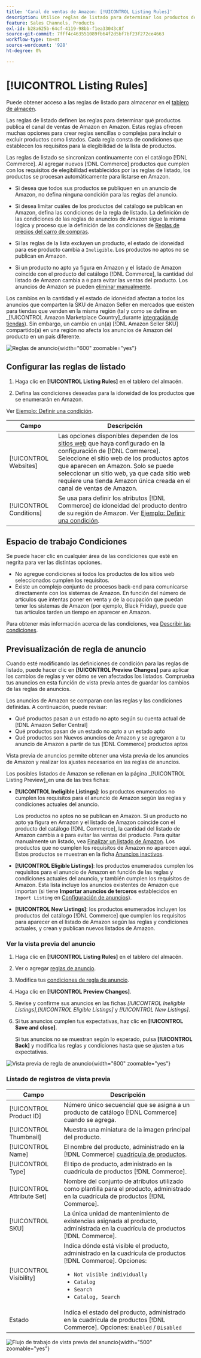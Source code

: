 ```yaml
---
title: 'Canal de ventas de Amazon: [!UICONTROL Listing Rules]'
description: Utilice reglas de listado para determinar los productos del catálogo Commerce que se publican como listados de Amazon Marketplace.
feature: Sales Channels, Products
exl-id: b28a625b-64cf-4119-98bb-f1ea33043c8f
source-git-commit: 7fff4c463551089fb64f2d5bf7bf23f272ce4663
workflow-type: tm+mt
source-wordcount: '928'
ht-degree: 0%

---
```


# [!UICONTROL Listing Rules]

Puede obtener acceso a las reglas de listado para almacenar en el [tablero de almacén](./amazon-store-dashboard.md).

Las reglas de listado definen las reglas para determinar qué productos publica el canal de ventas de Amazon en Amazon. Estas reglas ofrecen muchas opciones para crear reglas sencillas o complejas para incluir o excluir productos como listados. Cada regla consta de condiciones que establecen los requisitos para la elegibilidad de la lista de productos.

Las reglas de listado se sincronizan continuamente con el catálogo [!DNL Commerce]. Al agregar nuevos [!DNL Commerce] productos que cumplen con los requisitos de elegibilidad establecidos por las reglas de listado, los productos se procesan automáticamente para listarse en Amazon.

- Si desea que todos sus productos se publiquen en un anuncio de Amazon, no defina ninguna condición para las reglas del anuncio.

- Si desea limitar cuáles de los productos del catálogo se publican en Amazon, defina las condiciones de la regla de listado. La definición de las condiciones de las reglas de anuncios de Amazon sigue la misma lógica y proceso que la definición de las condiciones de [Reglas de precios del carro de compras](https://experienceleague.adobe.com/docs/commerce-admin/marketing/promotions/cart-rules/price-rules-cart.html).

- Si las reglas de la lista excluyen un producto, el estado de idoneidad para ese producto cambia a `Ineligible`. Los productos no aptos no se publican en Amazon.

- Si un producto no apto ya figura en Amazon y el listado de Amazon coincide con el producto del catálogo [!DNL Commerce], la cantidad del listado de Amazon cambia a `0` para evitar las ventas del producto. Los anuncios de Amazon se pueden [eliminar manualmente](./end-listings-manually.md).

Los cambios en la cantidad y el estado de idoneidad afectan a todos los anuncios que comparten la SKU de Amazon Seller en mercados que existen para tiendas que venden en la misma región (tal y como se define en _[!UICONTROL Amazon Marketplace Country]_durante [integración de tiendas](./store-integration.md)). Sin embargo, un cambio en un(a) [!DNL Amazon Seller SKU] compartido(a) en una región no afecta los anuncios de Amazon del producto en un país diferente.

![Reglas de anuncio](assets/ob-listing-rules.png){width="600" zoomable="yes"}

## Configurar las reglas de listado

1. Haga clic en **[!UICONTROL Listing Rules]** en el tablero del almacén.

1. Defina las condiciones deseadas para la idoneidad de los productos que se enumerarán en Amazon.

Ver [Ejemplo: Definir una condición](./ob-define-condition-example.md).

| Campo | Descripción |
|-------------------------|---------------------------------------------------------------------------------------------------------------------------------------------------------------------------------------------------------------------------------------------------------------------------------------------------------------------------------------------------------------------------------------|
| [!UICONTROL Websites] | Las opciones disponibles dependen de los [sitios web](https://experienceleague.adobe.com/docs/commerce-admin/start/setup/websites-stores-views.html) que haya configurado en la configuración de [!DNL Commerce]. Seleccione el sitio web de los productos aptos que aparecen en Amazon. Solo se puede seleccionar un sitio web, ya que cada sitio web requiere una tienda Amazon única creada en el canal de ventas de Amazon. |
| [!UICONTROL Conditions] | Se usa para definir los atributos [!DNL Commerce] de idoneidad del producto dentro de su región de Amazon. Ver [Ejemplo: Definir una condición](./ob-define-condition-example.md). |

## Espacio de trabajo Condiciones

Se puede hacer clic en cualquier área de las condiciones que esté en negrita para ver las distintas opciones.

- No agregue condiciones si todos los productos de los sitios web seleccionados cumplen los requisitos.
- Existe un complejo conjunto de procesos back-end para comunicarse directamente con los sistemas de Amazon. En función del número de artículos que intentas poner en venta y de la ocupación que puedan tener los sistemas de Amazon (por ejemplo, Black Friday), puede que tus artículos tarden un tiempo en aparecer en Amazon.

Para obtener más información acerca de las condiciones, vea [Describir las condiciones](https://experienceleague.adobe.com/docs/commerce-admin/marketing/promotions/cart-rules/price-rules-cart.html).

## Previsualización de regla de anuncio

Cuando esté modificando las definiciones de condición para las reglas de listado, puede hacer clic en **[!UICONTROL Preview Changes]** para aplicar los cambios de reglas y ver cómo se ven afectados los listados. Comprueba tus anuncios en esta función de vista previa antes de guardar los cambios de las reglas de anuncios.

Los anuncios de Amazon se comparan con las reglas y las condiciones definidas. A continuación, puede revisar:

- Qué productos pasan a un estado no apto según su cuenta actual de [!DNL Amazon Seller Central]
- Qué productos pasan de un estado no apto a un estado apto
- Qué productos son Nuevos anuncios de Amazon y se agregaron a tu anuncio de Amazon a partir de tus [!DNL Commerce] productos aptos

Vista previa de anuncios permite obtener una vista previa de los anuncios de Amazon y realizar los ajustes necesarios en las reglas de anuncios.

Los posibles listados de Amazon se rellenan en la página _[!UICONTROL Listing Preview]_en una de las tres fichas:

- **[!UICONTROL Ineligible Listings]**: los productos enumerados no cumplen los requisitos para el anuncio de Amazon según las reglas y condiciones actuales del anuncio.

  Los productos no aptos no se publican en Amazon. Si un producto no apto ya figura en Amazon y el listado de Amazon coincide con el producto del catálogo [!DNL Commerce], la cantidad del listado de Amazon cambia a `0` para evitar las ventas del producto. Para quitar manualmente un listado, vea [Finalizar un listado de Amazon](./end-listings-manually.md). Los productos que no cumplen los requisitos de Amazon no aparecen aquí. Estos productos se muestran en la ficha [Anuncios inactivos](./inactive-listings.md).

- **[!UICONTROL Eligible Listings]**: los productos enumerados cumplen los requisitos para el anuncio de Amazon en función de las reglas y condiciones actuales del anuncio, y también cumplen los requisitos de Amazon. Esta lista incluye los anuncios existentes de Amazon que importan (si tiene **Importar anuncios de terceros** establecidos en `Import Listing` en [Configuración de anuncios](./third-party-listing-settings.md)).

- **[!UICONTROL New Listings]**: los productos enumerados incluyen los productos del catálogo [!DNL Commerce] que cumplen los requisitos para aparecer en el listado de Amazon según las reglas y condiciones actuales, y crean y publican nuevos listados de Amazon.

### Ver la vista previa del anuncio

1. Haga clic en **[!UICONTROL Listing Rules]** en el tablero del almacén.

1. Ver o agregar [reglas de anuncio](./listing-rules.md).

1. Modifica tus [condiciones de regla de anuncio](./ob-define-condition-example.md).

1. Haga clic en **[!UICONTROL Preview Changes]**.

1. Revise y confirme sus anuncios en las fichas _[!UICONTROL Ineligible Listings]_,_[!UICONTROL Eligible Listings]_ y _[!UICONTROL New Listings]_.

1. Si tus anuncios cumplen tus expectativas, haz clic en **[!UICONTROL Save and close]**.

   Si tus anuncios no se muestran según lo esperado, pulsa **[!UICONTROL Back]** y modifica las reglas y condiciones hasta que se ajusten a tus expectativas.

![Vista previa de regla de anuncio](assets/amazon-listing-rule-preview.png){width="600" zoomable="yes"}

### Listado de registros de vista previa

| Campo | Descripción |
|----------------------------|---------------------------------------------------------------------------------------------------------------------------------------------------------------------------------------------------------|
| [!UICONTROL Product ID] | Número único secuencial que se asigna a un producto de catálogo [!DNL Commerce] cuando se agrega. |
| [!UICONTROL Thumbnail] | Muestra una miniatura de la imagen principal del producto. |
| [!UICONTROL Name] | El nombre del producto, administrado en la [!DNL Commerce] [cuadrícula de productos](https://experienceleague.adobe.com/docs/commerce-admin/catalog/products/products-list.html). |
| [!UICONTROL Type] | El tipo de producto, administrado en la cuadrícula de productos [!DNL Commerce]. |
| [!UICONTROL Attribute Set] | Nombre del conjunto de atributos utilizado como plantilla para el producto, administrado en la cuadrícula de productos [!DNL Commerce]. |
| [!UICONTROL SKU] | La única unidad de mantenimiento de existencias asignada al producto, administrada en la cuadrícula de productos [!DNL Commerce]. |
| [!UICONTROL Visibility] | Indica dónde está visible el producto, administrado en la cuadrícula de productos [!DNL Commerce]. Opciones:<ul><li>`Not visible individually`</li><li>`Catalog`</li><li>`Search`</li><li>`Catalog, Search`</li></ul> |
| Estado | Indica el estado del producto, administrado en la cuadrícula de productos [!DNL Commerce]. Opciones: `Enabled` / `Disabled` |

![Flujo de trabajo de vista previa del anuncio](assets/listing-preview-flowchart.png){width="500" zoomable="yes"}

